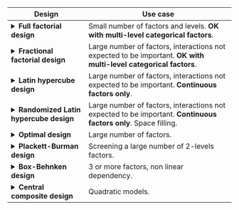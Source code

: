 <style>
    table {
        width: 100%;
    }
</style>

| Design | Use case |
| --- | --- |
| <details><summary><b>Full factorial design</b></summary>A full factorial experimental design is ideal for systematically exploring all possible combinations of factors at different levels. This means that for $k$ factors, each having $n$ levels, one needs to perform $n^k$ experimental runs. **This design is useful when the number of factors and levels is small, and when interactions between factors are expected to be important**. It is especially useful when the goal is to understand how multiple factors interact with each other and influence the outcome of an experiment. This design provides comprehensive data, allowing for the analysis of both individual effects and interactions between factors. However, it can become resource-intensive as the number of factors increases due to the exponential growth in the number of experiments needed.</details> | Small number of factors and levels. **OK with multi-level categorical factors**. |
| <details><summary><b>Fractional factorial design</b></summary>A fractional factorial design is a reduced version of a full factorial design. The design is orthogonal, meaning that the main effects are uncorrelated with each other. The design is also confounded, meaning that some main effects are aliased with interactions. **The design is particularly useful when the number of factors is large, and when interactions between factors are not expected to be important.** By using fewer runs, fractional designs sacrifice some detailed information, particularly interactions between factors, but are effective in capturing the main effects. This trade-off is acceptable when interactions between factors are assumed to be less critical. The resolution $r$ of a fractional factorial design refers to the ability to distinguish between main effects and interaction effects. Typically, the number of experimental runs becomes $2^{k-r}$.</details> | Large number of factors, interactions not expected to be important. **OK with multi-level categorical factors**. |
| <details><summary><b>Latin hypercube design</b></summary>A Latin hypercube design (LHD) is a statistical method used for sampling across multiple dimensions in an efficient and balanced way. It divides the range of each variable into equal intervals and ensures that each interval is sampled once, creating a well-distributed set of experimental points. **This design is particularly useful in experiments with many factors and when interactions between factors are not expected to be important**, as it requires fewer runs than a full factorial design while still providing good coverage of the variable space, making it valuable for complex simulations or optimization studies.It is only available for **continuous factors**.</details>| Large number of factors, interactions not expected to be important. **Continuous factors only**. |
|<details><summary><b>Randomized Latin hypercube design</b></summary>A Randomized Latin hypercube design is a statistical method used for efficiently sampling large, multidimensional spaces in experiments. It ensures that the sampling is spread evenly across all variables, reducing the chance of clustering. The design randomizes the selection of points while maintaining balanced coverage of each factor's range. It's particularly useful in situations where you have **many variables**, and you want to optimize sampling efficiency with fewer experimental runs compared to full factorial designs. This is commonly used in simulations or modeling complex systems. It is only available for **continuous factors**.</details> | Large number of factors, interactions not expected to be important. **Continuous factors only**. Space filling. |
| <details><summary><b> Optimal design</b></summary>An optimal design is an experimental design that maximizes the amount of information obtained from the experiment while minimizing resources like time or costs. It is tailored to specific goals, such as estimating model parameters with high precision or detecting significant effects efficiently. Unlike standard designs, optimal designs are generated algorithmically based on the specific model and constraints of the experiment, making them flexible and adaptable to different experimental conditions. Common types include D-optimal, A-optimal, and G-optimal designs.**These designs are particularly useful when the number of factors is large, and when interactions between factors are not expected to be important.**</details> | Large number of factors. |
| <details><summary><b> Plackett-Burman design</b></summary> A Plackett-Burman design is a type of experimental design used for **screening a large number of factors** to identify the most influential ones with a minimal number of experiments. It is an efficient **two-level design** (with high and low settings for each factor) that focuses on main effects, ignoring interactions between factors. This makes it particularly useful in the early stages of experimentation when the goal is to quickly determine which factors significantly affect the outcome.</details> | Screening a large number of 2-levels factors. |
| <details><summary><b> Box-Behnken design</b></summary>A Box-Behnken design is a response surface methodology used for optimization. It's designed to explore the relationships between multiple factors and their interactions. This design only includes combinations where all factors are at their midpoints, highs, or lows, but it avoids extreme combinations, making it more efficient and reducing the risk of extreme conditions that could yield invalid results. **It's commonly used when experimenting with three or more factors** and is effective for **developing quadratic models** without requiring a full factorial design.</details> | 3 or more factors, non linear dependency. |
| <details><summary><b> Central composite design</b></summary> A Central Composite Design (CCD) is an advanced design of experiments method used to build quadratic models for response surface methodology. It's useful for optimizing processes by exploring the relationships between factors and their responses. CCD combines a factorial design with center points and additional "star" points to allow for better estimation of curvature. This design enables efficient estimation of linear, interaction, and quadratic effects, making it ideal for fine-tuning processes or conditions in experiments.</details> | Quadratic models. |
